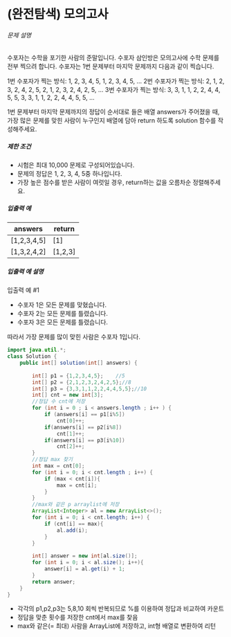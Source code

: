 # (완전탐색) 모의고사

###### 문제 설명

수포자는 수학을 포기한 사람의 준말입니다. 수포자 삼인방은 모의고사에 수학 문제를 전부 찍으려 합니다. 수포자는 1번 문제부터 마지막 문제까지 다음과 같이 찍습니다.

1번 수포자가 찍는 방식: 1, 2, 3, 4, 5, 1, 2, 3, 4, 5, ...
2번 수포자가 찍는 방식: 2, 1, 2, 3, 2, 4, 2, 5, 2, 1, 2, 3, 2, 4, 2, 5, ...
3번 수포자가 찍는 방식: 3, 3, 1, 1, 2, 2, 4, 4, 5, 5, 3, 3, 1, 1, 2, 2, 4, 4, 5, 5, ...

1번 문제부터 마지막 문제까지의 정답이 순서대로 들은 배열 answers가 주어졌을 때, 가장 많은 문제를 맞힌 사람이 누구인지 배열에 담아 return 하도록 solution 함수를 작성해주세요.

##### 제한 조건

- 시험은 최대 10,000 문제로 구성되어있습니다.
- 문제의 정답은 1, 2, 3, 4, 5중 하나입니다.
- 가장 높은 점수를 받은 사람이 여럿일 경우, return하는 값을 오름차순 정렬해주세요.

##### 입출력 예

| answers     | return  |
| ----------- | ------- |
| [1,2,3,4,5] | [1]     |
| [1,3,2,4,2] | [1,2,3] |

##### 입출력 예 설명

입출력 예 #1

- 수포자 1은 모든 문제를 맞혔습니다.
- 수포자 2는 모든 문제를 틀렸습니다.
- 수포자 3은 모든 문제를 틀렸습니다.

따라서 가장 문제를 많이 맞힌 사람은 수포자 1입니다.



~~~java
import java.util.*;
class Solution {
    public int[] solution(int[] answers) {
        
        int[] p1 = {1,2,3,4,5};    //5
        int[] p2 = {2,1,2,3,2,4,2,5};//8
        int[] p3 = {3,3,1,1,2,2,4,4,5,5};//10
        int[] cnt = new int[3];
        //정답 수 cnt에 저장
        for (int i = 0 ; i < answers.length ; i++ ) {
            if (answers[i] == p1[i%5])
                cnt[0]++;
            if(answers[i] == p2[i%8])
                cnt[1]++;
            if(answers[i] == p3[i%10])
                cnt[2]++;
        }
        //정답 max 찾기
        int max = cnt[0];
        for (int i = 0; i < cnt.length ; i++) {
            if (max < cnt[i]){
                max = cnt[i];
            }
        }
        //max와 같은 p arraylist에 저장
        ArrayList<Integer> al = new ArrayList<>();
        for (int i = 0; i < cnt.length; i++) {
            if (cnt[i] == max){
                al.add(i);
            }
        }
        
        int[] answer = new int[al.size()];
        for (int i = 0; i < al.size(); i++){
            answer[i] = al.get(i) + 1;
        }
        return answer;
    }
}
~~~

- 각각의 p1,p2,p3는 5,8,10 회씩 반복되므로 %를 이용하여 정답과 비교하여 카운트
- 정답을 맞춘 횟수를 저장한 cnt에서 max를 찾음
- max와 같은(= 최대) 사람을 ArrayList에 저장하고, int형 배열로 변환하여 리턴